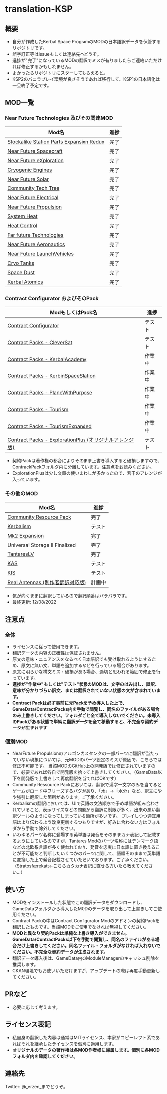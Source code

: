 # translation-KSP

## 概要

- 自分が作成したKerbal Space ProgramのMODの日本語訳データを保管するリポジトリです。
- 誤字訂正等はissueもしくは連絡先へどうぞ。
- 進捗が"完了"になっているMODの翻訳でミスが有りましたらご連絡いただければ修正するかもしれません。
- よかったらリポジトリにスターしてもらえると。
- KSP2のバニラプレイ環境が良さそうであれば移行して、KSP1の日本語化は一旦終了予定です。

## MOD一覧

### Near Future Technologies 及びその関連MOD

| Mod名                                                                                                                                                     | 進捗 |
| --------------------------------------------------------------------------------------------------------------------------------------------------------- | ---- |
| [Stockalike Station Parts Expansion Redux](https://forum.kerbalspaceprogram.com/index.php?/topic/170211-112-stockalike-station-parts-redux-june-12-2022/) | 完了 |
| [Near Future Spacecraft](https://forum.kerbalspaceprogram.com/index.php?/topic/155465-most-112x-near-future-technologies-august-26/)                      | 完了 |
| [Near Future eXploration](https://forum.kerbalspaceprogram.com/index.php?/topic/155465-most-112x-near-future-technologies-august-26/)                     | 完了 |
| [Cryogenic Engines](https://forum.kerbalspaceprogram.com/index.php?/topic/106089-112x-cryogenic-engines-liquid-hydrogen-and-methane-rockets-jan-22-2022/) | 完了 |
| [Near Future Solar](https://forum.kerbalspaceprogram.com/index.php?/topic/155465-most-112x-near-future-technologies-august-26/)                           | 完了 |
| [Community Tech Tree](https://forum.kerbalspaceprogram.com/index.php?/topic/90530-112x-community-tech-tree-july-3/)                                       | 完了 |
| [Near Future Electrical](https://forum.kerbalspaceprogram.com/index.php?/topic/155465-most-112x-near-future-technologies-august-26/)                      | 完了 |
| [Near Future Propulsion](https://forum.kerbalspaceprogram.com/index.php?/topic/155465-most-112x-near-future-technologies-august-26/)                      | 完了 |
| [System Heat](https://forum.kerbalspaceprogram.com/index.php?/topic/193909-112x-systemheat-a-replacement-for-the-coreheat-system-october-9/)              | 完了 |
| [Heat Control](https://forum.kerbalspaceprogram.com/index.php?/topic/112027-112x-heat-control-more-radiators-august-22-2021/)                             | 完了 |
| [Far future Technologies](https://forum.kerbalspaceprogram.com/index.php?/topic/199070-112x-far-future-technologies-august-23-new-engine/)                | 完了 |
| [Near Future Aeronautics](https://forum.kerbalspaceprogram.com/index.php?/topic/155465-most-112x-near-future-technologies-august-26/)                     | 完了 |
| [Near Future LaunchVehicles](https://forum.kerbalspaceprogram.com/index.php?/topic/155465-most-112x-near-future-technologies-august-26/)                  | 完了 |
| [Cryo Tanks](https://forum.kerbalspaceprogram.com/index.php?/topic/106089-112x-cryogenic-engines-liquid-hydrogen-and-methane-rockets-jan-22-2022/)        | 完了 |
| [Space Dust](https://forum.kerbalspaceprogram.com/index.php?/topic/197723-112x-space-dust-atmospheric-and-exospheric-harvesting-24062022/)                | 完了 |
| [Kerbal Atomics](https://forum.kerbalspaceprogram.com/index.php?/topic/130503-112x-kerbal-atomics-fancy-nuclear-engines-january-22%C2%A02022/)            | 完了 |

### Contract Configurator およびそのPack

| ModもしくはPack名                                                                                                                                                   | 進捗   |
| ------------------------------------------------------------------------------------------------------------------------------------------------------------------- | ------ |
| [Contract Configurator](https://forum.kerbalspaceprogram.com/index.php?/topic/91625-1101-contract-configurator-v1305-2020-10-05/)                                   | テスト |
| [Contract Packs - CleverSat](https://forum.kerbalspaceprogram.com/index.php?/topic/91625-1101-contract-configurator-v1305-2020-10-05/)                              | テスト |
| [Contract Packs - KerbalAcademy](https://forum.kerbalspaceprogram.com/index.php?/topic/91625-1101-contract-configurator-v1305-2020-10-05/)                          | 作業中 |
| [Contract Packs - KerbinSpaceStation](https://forum.kerbalspaceprogram.com/index.php?/topic/91625-1101-contract-configurator-v1305-2020-10-05/)                     | 作業中 |
| [Contract Packs - PlaneWithPurpose](https://forum.kerbalspaceprogram.com/index.php?/topic/91625-1101-contract-configurator-v1305-2020-10-05/)                       | 作業中 |
| [Contract Packs - Tourism](https://forum.kerbalspaceprogram.com/index.php?/topic/91625-1101-contract-configurator-v1305-2020-10-05/)                                | 作業中 |
| [Contract Packs - TourismExpanded](https://forum.kerbalspaceprogram.com/index.php?/topic/91625-1101-contract-configurator-v1305-2020-10-05/)                        | 作業中 |
| [Contract Packs - ExplorationPlus (オリジナルアレンジ版)](https://forum.kerbalspaceprogram.com/index.php?/topic/91625-1101-contract-configurator-v1305-2020-10-05/) | テスト |

- 契約Packは著作権の都合によりそのまま上書き導入すると破損しますので、ContrackPackフォルダ内に分離しています。注意点をお読みください。
- ExplorationPlusは少し文章の使いまわしが多かったので、若干のアレンジが入っています。

### その他のMOD

| Mod名                                                                                                                              | 進捗   |
| ---------------------------------------------------------------------------------------------------------------------------------- | ------ |
| [Community Resource Pack](https://forum.kerbalspaceprogram.com/index.php?/topic/83007-1x-community-resource-pack/)                 | 完了   |
| [Kerbalism](https://github.com/Kerbalism/Kerbalism)                                                                                | テスト |
| [Mk2 Expansion](https://forum.kerbalspaceprogram.com/index.php?/topic/109145-112x-mk2-expansion-v191-update-10521/)                | 完了   |
| [Universal Storage II Finalized](https://spacedock.info/mod/2960/Universal%20Storage%20II%20Finalized)                             | 完了   |
| [TantaresLV](https://forum.kerbalspaceprogram.com/index.php?/topic/73686-112x-tantares-stockalike-soyuz-and-mir-150872022tsyklon/) | 完了   |
| [KAS](https://forum.kerbalspaceprogram.com/index.php?/topic/142594-minimum-ksp-version-111-kerbal-attachment-system-kas-v112/)     | テスト |
| [KIS](https://forum.kerbalspaceprogram.com/index.php?/topic/149848-minimum-ksp-version-112-kerbal-inventory-system-kis-v129/)      | テスト |
| [Real Antennas (別作者翻訳対応版)](https://github.com/tinygrox/RealAntennas)                                                       | 計画中 |

- 気が向くままに翻訳しているので翻訳順番はバラバラです。
- 最終更新: 12/08/2022

## 注意点

### 全体

- ライセンスに従って使用できます。
- 翻訳データの内容の正確性は保証されません。
- 原文の意味・ニュアンスをなるべく日本語訳でも受け取れるようにするため、原文に無い文、単語を追加するなどを行っている場合があります。
- 原文に明らかな構文ミス・破損がある場合、適切と思われる範囲で修正を行っています。
- **進捗が"作業中"もしくは"テスト"状態のMODは、文字のはみ出し、誤訳、意味が分かりづらい訳文、または翻訳されていない状態の文が含まれています。**
- **Contract Packは必ず事前に元Packを予め導入した上で、GameData/ContractPacks内を手動で閲覧し、同名のファイルがある場合のみ上書きしてください。フォルダごと全て導入しないでください。未導入のPackがある状態で単純に翻訳データを全て移動すると、不完全な契約データが生まれます**

### 個別MOD

- NearFuture Propulsionのアルゴンガスタンクの一部パーツに翻訳が当たっていない現象については、元MODのパーツ設定のミスが原因で、こちらでは修正不可能です。
当該MODのGitHub上の開発版では修正されていますので、必要であれば各自で開発版を拾って上書きしてください。（GameData以下を開発版で上書きして再度翻訳を当てればOKです）
- Community Ressource Packにおいては、翻訳で漢字一文字のみを当てるとゲームがロード中フリーズするバグがあり、「水」→「水分」など、訳文にやや強引に翻訳した箇所があります。ご了承ください。
- Kerbalismの翻訳においては、UIで英語の文法順序で予め単語が組み合わされていること、表示サイズなどの問題から翻訳に制限が多く、出来の悪い翻訳ツールのようになってしまっている箇所が多いです。
プレイしつつ適宜用語はより伝わるよう改良更新するつもりですが、好みに合わない方はフォルダから手動で除外してください。
- いわゆるパーツ名称に登場する英単語は発音をそのままカナ表記して記載するようにしているのですが、Tantares Modのパーツ名称にはデンマーク語などの北欧系言語が多く使われており、発音を忠実に日本語に置き換えることが不可能だと判断したいくつかのパーツに関して、語順そのままで英単語に変換した上で発音記載させていただいております。ご了承ください。（Stratosfærekatt←こちらカタカナ表記に直せる方いたら教えてください...）

## 使い方

- MODをインストールした状態でこの翻訳データをダウンロードし、GameDataフォルダから導入したMODのデータを取り出して上書きしてご使用ください。
- Contract Packの中はContract Configurator Modのアドオンの契約Packを翻訳したものです。当該MODをご使用でなければ無視してください。
- **MODと異なり契約Packは単純な上書き導入ができません。GameData/ContractPacks以下を手動で閲覧し、同名のファイルがある場合だけ上書きしてください。同名ファイル・フォルダがなければ入れないでください。不完全な契約データが生成されます。**
- 翻訳データ導入後は、GameData内のModuleManagerのキャッシュ削除を推奨します。
- CKAN環境でもお使いいただけますが、アップデートの際は再度手動更新してください。

## PRなど

- 必要に応じて考えます。

## ライセンス表記

- 私自身の翻訳した内容は通常はMITライセンス、本家がコピーレフト系であればそれを継承したライセンスを個別に適用します。
- **オリジナルのデータの著作権は各MOD作者様に帰属します。個別に各MODフォルダ内を確認してください。**

## 連絡先

Twitter: @_erzen_までどうぞ。
